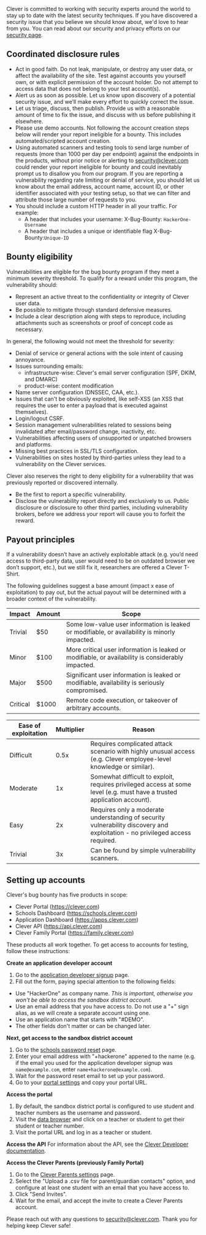 Clever is committed to working with security experts around the world to stay up to date with the latest security techniques. If you have discovered a security issue that you believe we should know about, we'd love to hear from you. You can read about our security and privacy efforts on our [security page](https://clever.com/trust/security).

Coordinated disclosure rules
----------------------------
* Act in good faith. Do not leak, manipulate, or destroy any user data, or affect the availability of the site. Test against accounts you yourself own, or with explicit permission of the account holder. Do not attempt to access data that does not belong to your test account(s).
* Alert us as soon as possible. Let us know upon discovery of a potential security issue, and we’ll make every effort to quickly correct the issue.
* Let us triage, discuss, then publish. Provide us with a reasonable amount of time to fix the issue, and discuss with us before publishing it elsewhere.
* Please use demo accounts. Not following the account creation steps below will render your report ineligible for a bounty. This includes automated/scripted account creation.
* Using automated scanners and testing tools to send large number of requests (more than 1000 per day per endpoint) against the endpoints in the products, without prior notice or alerting to security@clever.com could render your report ineligible for bounty and could inevitably prompt us to disallow you from our program. If you are reporting a vulnerability regarding rate limiting or denial of service, you should let us know about the email address, account name, account ID, or other identifier associated with your testing setup, so that we can filter and attribute those large number of requests to you. 
* You should include a custom HTTP header in all your traffic. For example:
  * A header that includes your username: X-Bug-Bounty: `HackerOne-Username`
  * A header that includes a unique or identifiable flag X-Bug-Bounty:`Unique-ID`

Bounty eligibility
------------------
Vulnerabilities are eligible for the bug bounty program if they meet a minimum severity threshold. To qualify for a reward under this program, the vulnerability should:

* Represent an active threat to the confidentiality or integrity of Clever user data.
* Be possible to mitigate through standard defensive measures.
* Include a clear description along with steps to reproduce, including attachments such as screenshots or proof of concept code as necessary.

In general, the following would not meet the threshold for severity:

* Denial of service or general actions with the sole intent of causing annoyance.
* Issues surrounding emails:
  * infrastructure-wise: Clever's email server configuration (SPF, DKIM, and DMARC)
  * product-wise: content modification
* Name server configuration (DNSSEC, CAA, etc.).
* Issues that can't be obviously exploited, like self-XSS (an XSS that requires the user to enter a payload that is executed against themselves).
* Login/logout CSRF.
* Session management vulnerabilities related to sessions being invalidated after email/password change, inactivity, etc.
* Vulnerabilities affecting users of unsupported or unpatched browsers and platforms.
* Missing best practices in SSL/TLS configuration.
* Vulnerabilities on sites hosted by third-parties unless they lead to a vulnerability on the Clever services.

Clever also reserves the right to deny eligibility for a vulnerability that was previously reported or discovered internally.

* Be the first to report a specific vulnerability.
* Disclose the vulnerability report directly and exclusively to us. Public disclosure or disclosure to other third parties, including vulnerability brokers, before we address your report will cause you to forfeit the reward.

Payout principles
-----------------
If a vulnerability doesn’t have an actively exploitable attack (e.g. you’d need access to third-party data, user would need to be on outdated browser we don’t support, etc.), but we still fix it, researchers are offered a Clever T-Shirt.

The following guidelines suggest a base amount (impact x ease of exploitation) to pay out, but the actual payout will be determined with a broader context of the vulnerability.

| Impact | Amount | Scope |
|--------|--------|-------|
| Trivial | $50 | Some low-value user information is leaked or modifiable, or availability is minorly impacted. |
| Minor | $100 | More critical user information is leaked or modifiable, or availability is considerably impacted. |
| Major | $500 | Significant user information is leaked or modifiable, availability is seriously compromised. |
| Critical | $1000 | Remote code execution, or takeover of arbitrary accounts. |

| Ease of exploitation | Multiplier | Reason |
|----------------------|------------|--------|
| Difficult | 0.5x | Requires complicated attack scenario with highly unusual access (e.g. Clever employee-level knowledge or similar). |
| Moderate | 1x | Somewhat difficult to exploit, requires privileged access at some level (e.g. must have a trusted application account). |
| Easy | 2x | Requires only a moderate understanding of security vulnerability discovery and exploitation - no privileged access required. |
| Trivial | 3x | Can be found by simple vulnerability scanners. |

Setting up accounts
-------------------

Clever's bug bounty has five products in scope:
* Clever Portal (https://clever.com)
* Schools Dashboard (https://schools.clever.com)
* Application Dashboard (https://apps.clever.com)
* Clever API (https://api.clever.com)
* Clever Family Portal (https://family.clever.com)

These products all work together. To get access to accounts for testing, follow these instructions:

**Create an application developer account**
1. Go to the [application developer signup](https://apps.clever.com/signup) page.
2. Fill out the form, paying special attention to the following fields:
  * Use "HackerOne" as company name. *This is important, otherwise you won't be able to access the sandbox district account*.
  * Use an email address that you have access to. Do not use a "+" sign alias, as we will create a separate account using one.
  * Use an application name that starts with "#DEMO".
  * The other fields don't matter or can be changed later.

**Next, get access to the sandbox district account**
1. Go to the [schools password reset](https://clever.com/oauth/district_admin/recover-account) page.
2. Enter your email address with "+hackerone" appened to the name (e.g. if the email you used for the application developer signup was `name@example.com`, enter `name+hackerone@example.com`).
3. Wait for the password reset email to set up your password.
4. Go to your [portal settings](https://schools.clever.com/portal/settings) and copy your portal URL.

**Access the portal**
1. By default, the sandbox district portal is configured to use student and teacher numbers as the username and password.
2. Visit the [data browser](https://schools.clever.com/browser) and click on a teacher or student to get their student or teacher number.
3. Visit the portal URL and log in as a teacher or student.

 **Access the API**
For information about the API, see the [Clever Developer documentation](http://dev.clever.com/).

**Access the Clever Parents (previously Family Portal)**
1. Go to the [Clever Parents settings](https://schools.clever.com/clever-parents/invitations) page.
2. Select the "Upload a .csv file for parent/guardian contacts" option, and configure at least one student with an email that you have access to.
3. Click "Send Invites".
4. Wait for the email, and accept the invite to create a Clever Parents account.

Please reach out with any questions to security@clever.com. Thank you for helping keep Clever safe!
